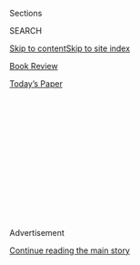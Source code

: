 <div id="app">

<div>

<div>

<div>

<div class="NYTAppHideMasthead css-1q2w90k e1suatyy0">

<div class="section css-ui9rw0 e1suatyy2">

<div class="css-eph4ug er09x8g0">

<div class="css-6n7j50">

</div>

<span class="css-1dv1kvn">Sections</span>

<div class="css-10488qs">

<span class="css-1dv1kvn">SEARCH</span>

</div>

[Skip to content](#site-content)[Skip to site index](#site-index)

</div>

<div id="masthead-section-label" class="css-1wr3we4 eaxe0e00">

[Book
Review](https://www.nytimes3xbfgragh.onion/section/books/review)

</div>

<div class="css-10698na e1huz5gh0">

</div>

</div>

<div id="masthead-bar-one" class="section hasLinks css-15hmgas e1csuq9d3">

<div class="css-uqyvli e1csuq9d0">

</div>

<div class="css-1uqjmks e1csuq9d1">

</div>

<div class="css-9e9ivx">

[](https://myaccount.nytimes3xbfgragh.onion/auth/login?response_type=cookie&client_id=vi)

</div>

<div class="css-1bvtpon e1csuq9d2">

[Today’s
Paper](https://www.nytimes3xbfgragh.onion/section/todayspaper)

</div>

</div>

</div>

</div>

<div data-aria-hidden="false">

<div id="site-content" data-role="main">

<div>

<div class="css-1aor85t" style="opacity:0.000000001;z-index:-1;visibility:hidden">

<div class="css-1hqnpie">

<div class="css-epjblv">

<span class="css-17xtcya">[Book
Review](/section/books/review)</span><span class="css-x15j1o">|</span><span class="css-fwqvlz">July’s
Book Club Pick: Claudia Rankine’s
‘Citizen’</span>

</div>

<div class="css-k008qs">

<div class="css-1iwv8en">

<span class="css-18z7m18"></span>

<div>

</div>

</div>

<span class="css-1n6z4y">https://nyti.ms/1x5czve</span>

<div class="css-1705lsu">

<div class="css-4xjgmj">

<div class="css-4skfbu" data-role="toolbar" data-aria-label="Social Media Share buttons, Save button, and Comments Panel with current comment count" data-testid="share-tools">

  - 
  - 
  - 
  - 
    
    <div class="css-6n7j50">
    
    </div>

  - 

</div>

</div>

</div>

</div>

</div>

</div>

<div id="NYT_TOP_BANNER_REGION" class="css-13pd83m">

</div>

<div id="top-wrapper" class="css-1sy8kpn">

<div id="top-slug" class="css-l9onyx">

Advertisement

</div>

[Continue reading the main
story](#after-top)

<div class="ad top-wrapper" style="text-align:center;height:100%;display:block;min-height:250px">

<div id="top" class="place-ad" data-position="top" data-size-key="top">

</div>

</div>

<div id="after-top">

</div>

</div>

<div id="sponsor-wrapper" class="css-1hyfx7x">

<div id="sponsor-slug" class="css-19vbshk">

Supported by

</div>

[Continue reading the main
story](#after-sponsor)

<div id="sponsor" class="ad sponsor-wrapper" style="text-align:center;height:100%;display:block">

</div>

<div id="after-sponsor">

</div>

</div>

<div class="css-1vkm6nb ehdk2mb0">

# July’s Book Club Pick: Claudia Rankine’s ‘Citizen’

</div>

<div class="css-79elbk" data-testid="photoviewer-wrapper">

<div class="css-z3e15g" data-testid="photoviewer-wrapper-hidden">

</div>

<div class="css-1a48zt4 ehw59r15" data-testid="photoviewer-children">

![<span class="css-16f3y1r e13ogyst0" data-aria-hidden="true">Claudia
Rankine</span><span class="css-cnj6d5 e1z0qqy90" itemprop="copyrightHolder"><span class="css-1ly73wi e1tej78p0">Credit...</span><span><span>Elizabeth
Weinberg for The New York
Times</span></span></span>](https://static01.graylady3jvrrxbe.onion/images/2014/12/16/books/review/28BASS/28BASS-articleLarge-v2.jpg?quality=75&auto=webp&disable=upscale)

</div>

</div>

<div class="css-170u9t6">

<div class="css-u7fh8e">

<div class="css-79elbk">

Buy Book<span data-aria-hidden="true">
    ▾</span>

  - [Amazon](https://www.amazon.com/gp/search?index=books&tag=NYTBSREV-20&field-keywords=Citizen%3A+An+American+Lyric+Claudia+Rankine)
  - [Apple
    Books](https://du-gae-books-dot-nyt-du-prd.appspot.com/buy?title=Citizen%3A+An+American+Lyric&author=Claudia+Rankine)
  - [Barnes and
    Noble](https://www.anrdoezrs.net/click-7990613-11819508?url=https%3A%2F%2Fwww.barnesandnoble.com%2Fw%2F%3Fean%3D9781555976903)
  - [Books-A-Million](https://www.anrdoezrs.net/click-7990613-35140?url=https%3A%2F%2Fwww.booksamillion.com%2Fp%2FCitizen%253A%2BAn%2BAmerican%2BLyric%2FClaudia%2BRankine%2F9781555976903)
  - [Bookshop](https://bookshop.org/a/3546/9781555976903)
  - [Indiebound](https://www.indiebound.org/book/9781555976903?aff=NYT)

</div>

When you purchase an independently reviewed book through our site, we
earn an affiliate commission.

</div>

</div>

<div class="css-xt80pu e12qa4dv0">

<div class="css-18e8msd">

<div class="css-vp77d3 epjyd6m0">

<div class="css-1baulvz">

By <span class="css-1baulvz last-byline" itemprop="name">Holly
Bass</span>

</div>

</div>

  - Dec. 24,
    2014

  - 
    
    <div class="css-4xjgmj">
    
    <div class="css-d8bdto" data-role="toolbar" data-aria-label="Social Media Share buttons, Save button, and Comments Panel with current comment count" data-testid="share-tools">
    
      - 
      - 
      - 
      - 
        
        <div class="css-6n7j50">
        
        </div>
    
      - 
    
    </div>
    
    </div>

</div>

</div>

<div class="section meteredContent css-1r7ky0e" name="articleBody" itemprop="articleBody">

<div class="css-1fanzo5 StoryBodyCompanionColumn">

<div class="css-53u6y8">

In light of the national demonstrations over the Michael Brown and Eric
Garner cases, it’s tempting to describe “Citizen,” Claudia Rankine’s
latest volume of poetry, as “timely.” Even the cover image of a floating
hoodie, its sleeves and torso cut away, seems timely. Any American
viewing it would immediately recall a certain black teenager who was
shot and killed by a neighborhood watch volunteer in February 2012. But
this work, by the artist David Hammons, was created in 1993 — well
before Trayvon Martin was even born.

And this seems to be part of Rankine’s conceit: What passes as news for
some (white) readers is simply quotidian lived experience for (black)
others.

The challenge of making racism relevant, or even evident, to those who
do not bear the brunt of its ill effects is tricky. Rankine brilliantly
pushes poetry’s forms to disarm readers and circumvent our carefully
constructed defense mechanisms against the hint of possibly being racist
ourselves.

To wit, in many of her pieces, it’s easy to presume the “you” is always
black and the “she” or “he” is always white, but within a few pages
Rankine begins muddying the personas and pronouns in a way that forces
us to work a little harder. This technique reaches its high point in a
breathless, unpunctuated conclusion to her lament on the Jena Six, the
group of black teenagers charged in Louisiana after the 2006 beating of
a white student: “Boys will be boys being boys feeling their capacity
heaving butting heads righting their wrongs in the violence of
aggravated adolescence . . . for the other boy for the other boys the
fists the feet criminalized already are weapons already exploding the
landscape and then the litigious hitting back is life imprisoned.”

</div>

</div>

<div class="css-1fanzo5 StoryBodyCompanionColumn">

<div class="css-53u6y8">

As she did in her 2004 collection “Don’t Let Me Be Lonely,” Rankine
again works with a form she calls “an American Lyric.” The writing zigs
and zags effortlessly between prose poems, images and essays. This is
the poet as conceptual artist, in full mastery of her craft. And while
the themes of this book could have been mined from any point in
America’s history, Rankine sets the whole collection resolutely in the
present. Contemporary content and contemporary form mirror each other.

Rankine has published four previous volumes of poetry in addition to
writing plays, creating videos and editing several anthologies. Her
multidisciplinary ethos colors every page of “Citizen.”

The book is divided into seven sections with no index or table of
contents. Without titles to separate and ground them, her poetic texts
and images function as fragments of memory, coming into sharp focus,
then blurring. Cumulatively, it’s like viewing an experimental film or
live performance. One is left with a mix of emotions that linger and
wend themselves into the subconscious.

There is a lengthy essay on Serena Williams that beautifully unpacks the
“angry black woman” motif in a way that could also be seen as timely.
And there is a series of “scripts,” some created in collaboration with
the photographer John Lucas, that blend text and image to create a kind
of revisionist remix of major media coverage of racialized incidents.

In addition to touching on topics like Trayvon Martin and the Jena Six,
Rankine also cites the British citizen Mark Duggan, whose 2011 death at
the hands of the police prompted riots across London, and broader events
like Hurricane Katrina and the 2006 World Cup. Most are dated, with some
as recent as February and August 2014. The section closes with a tribute
to Jordan Davis, the Florida teenager shot and killed in 2012 by a man
who objected to his rap music, along with a companion piece captioned
“February 15, 2014 / The Justice System.” Both pages are left blank,
aptly expressing what Davis’s parents and so many (black) Americans felt
after the initial “loud music trial” verdict — a stunned silence.
(Jurors couldn’t agree on murder charges, leading to a mistrial, but the
shooter was subsequently retried and convicted this fall.)

</div>

</div>

<div class="css-1fanzo5 StoryBodyCompanionColumn">

<div class="css-53u6y8">

There are also several evocative internal monologues that offer a kind
of breathing space between the texts grounded in fact. “You sit down,
you sigh. You stand up, you sigh. The sighing is a worrying exhale of an
ache. You wouldn’t call it an illness; still it is not the iteration of
a free being. What else to liken yourself to but an animal, the ruminant
kind?” At best these monologues capture the liminal quality of being
black and American — what Du Bois called double consciousness — though
on occasion they lapse into slack tautology: “Do feelings lose their
feeling if they speak to a lack of feeling?”

Rankine has for the most part abandoned line breaks; she is like a
painter abandoning representation in order to focus on canvas, color and
light. In her world, enjambment, that poetic technique of allowing a
sentence to run into the next line of poetry, often to create layered
meanings, takes place between poems rather than between lines. An
incident in a drugstore in which a man inadvertently cuts the line for
the cashier because he did not see the narrator flows into a haunting
meditation on Hurricane Katrina that ends with the following lines of
dialogue:

*Call out to them.*

*I don’t see them.*

*Call out anyway.*

*Did you see their faces?*

The bulk of the book consists of lyric prose poems, in present tense and
second person. A reasoned, measured tone marks these personal accounts
of everyday racism, events enacted by what the writer Ta-Nehisi Coates
calls “good people.” Rankine creates an intentionally disorienting
experience, one that mirrors the experience of racial micro-aggressions
her subjects encounter. Race is both referenced and purposely effaced
within the text.

“The real estate woman, who didn’t fathom she could have made an
appointment to show her house to you, spends much of the walk-through
telling your friend, repeatedly, how comfortable she feels around her.
Neither you nor your friend bothers to ask who is making her feel
uncomfortable.”

A chancellor of the Academy of American Poets and a professor at Pomona
College, Rankine seems eager to indicate that her narrators belong to
the cultured, well-­educated set. These episodes take place at private
school, on the way to therapy, in the cabin of a plane. These are the
accomplished black professionals and academics whose lives are often
spent in white circles, and often presumed to be free of the strictures
of race. But Rankine wants us to know that no American citizen is ever
really free of race and racism. The potential to say a racist thing or
think a racist thought resides in all of us like an unearthed mine from
a forgotten war.

“The world is wrong. You can’t put the past behind you. It’s buried in
you; it’s turned your flesh into its own cupboard. Not everything
remembered is useful but it all comes from the world to be stored in
you. . . . Did I hear what I think I heard? Did that just come out of my
mouth, his mouth, your mouth?”

As Rankine pointedly writes, “Just getting along shouldn’t be an
ambition.” “Citizen” throws a Molotov cocktail at the notion that a
reduction of injustice is the same as freedom.

</div>

</div>

</div>

<div>

</div>

<div>

</div>

<div>

</div>

<div>

<div id="bottom-wrapper" class="css-1ede5it">

<div id="bottom-slug" class="css-l9onyx">

Advertisement

</div>

[Continue reading the main
story](#after-bottom)

<div id="bottom" class="ad bottom-wrapper" style="text-align:center;height:100%;display:block;min-height:90px">

</div>

<div id="after-bottom">

</div>

</div>

</div>

</div>

</div>

## Site Index

<div>

</div>

## Site Information Navigation

  - [© <span>2020</span> <span>The New York Times
    Company</span>](https://help.nytimes3xbfgragh.onion/hc/en-us/articles/115014792127-Copyright-notice)

<!-- end list -->

  - [NYTCo](https://www.nytco.com/)
  - [Contact
    Us](https://help.nytimes3xbfgragh.onion/hc/en-us/articles/115015385887-Contact-Us)
  - [Work with us](https://www.nytco.com/careers/)
  - [Advertise](https://nytmediakit.com/)
  - [T Brand Studio](http://www.tbrandstudio.com/)
  - [Your Ad
    Choices](https://www.nytimes3xbfgragh.onion/privacy/cookie-policy#how-do-i-manage-trackers)
  - [Privacy](https://www.nytimes3xbfgragh.onion/privacy)
  - [Terms of
    Service](https://help.nytimes3xbfgragh.onion/hc/en-us/articles/115014893428-Terms-of-service)
  - [Terms of
    Sale](https://help.nytimes3xbfgragh.onion/hc/en-us/articles/115014893968-Terms-of-sale)
  - [Site
    Map](https://spiderbites.nytimes3xbfgragh.onion)
  - [Help](https://help.nytimes3xbfgragh.onion/hc/en-us)
  - [Subscriptions](https://www.nytimes3xbfgragh.onion/subscription?campaignId=37WXW)

</div>

</div>

</div>

</div>
